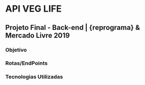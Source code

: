 # API VEG LIFE 
##  Projeto Final - Back-end | {reprograma} & Mercado Livre 2019

### Objetivo


### Rotas/EndPoints


### Tecnologias Utilizadas